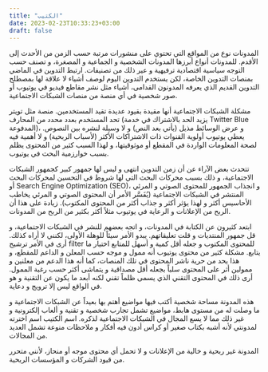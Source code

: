 ```yaml
---
title: "الكتيب"
date: 2023-02-23T10:33:23+03:00
draft: false
---
```


المدونات نوع من المواقع التي تحتوي على منشورات مرتبة حسب الزمن من الأحدث إلى الأقدم. للمدونات أنواع أبرزها المدونات الشخصية و الجماعية و المصغرة، و تصنف حسب التوجه سياسية اقتصادية ترفيهية و عير ذلك من تصنيفات. ارتبط التدوين في الماضي بمنصات التدوين الخاصة، لكن يستخدم التدوين اليوم لوصف أشياء لا علاقة لها بمصطلح التدوين القديم الذي يعرفه المدونون القدامى، أشياء مثل نشر مقاطع فيديو في يوتيوب أو صور شخصية في أي منصة من منصات الشبكات الاجتماعية.

مشكلة الشبكات الاجتماعية أنها مقيدة بقيود عديدة تقيد المستخدمين. منصة مثل تويتر تحد المستخدم بعدد محدد من المحارف (يزيد الحد بالاشتراك في خدمة Twitter Blue المدفوعة)، و عرض الوسائط مذيل (يأتي بعد النص) و لا وسيلة لنشره بين النصوص. يعطي يوتيوب أولوية القنوات ذات الاشتراكات الأكثر (لأسباب الربحية) و لا أهمية فيه لصحة المعلومات الواردة في المقطع أو موثوقيتها، و لهذا السبب كثير من المحتوى يظلم بسبب خوارزمية البحث في يوتيوب.

تتحدث بعض الآراء عن أن زمن التدوين انتهى و ليس لها جمهور كبير كجمهور الشبكات الاجتماعية، و ذلك بسبب محركات البحث التي لها شروط في التحسين لمحركات البحث أو Search Engine Optimization (SEO)، و انجذاب الجمهور للمحتوى الصوتي و المرئي المنتشر في الشبكات الاجتماعية (يُفَسَّر الأمر أن المحتوى الصوتي و المرئي يخاطب الأحاسيس أكثر و لهذا يؤثر أكثر و جذاب أكثر من المحتوى المكتوب). زيادة على هذا أن الربح من الإعلانات و الرعاية في يوتيوب مثلاً أكثر بكثير من الربح من المدونات.

ابتعد كثيرون عن الكتابة في المدونات، و اتجه بعضهم للنشر في الشبكات الاجتماعية، و قل جمهور المنتديات و قلت تعليقاتهم. يبدو الأمر سيئاً للوهلة الأولى، لكنني لا أراه كذلك. أرى في الأمر ترشيح filter للمحتوى المكتوب و جعله أقل كمية و أسهل للمتابع اختيار ما يتابع. مشكلة كثير من محتوى يوتيوب أنه ممول و موجه حسب المعلن و الداعم للمقطع، و هذا يحد من حرية ناشر المحتوى في تلك المنصات، كما أنه هذا الدعم من معلنين و ممولين أثر على المحتوى سلباً بجعله أقل مصداقية و يتماشى أكثر حسب رغبة الممول. أرى ذلك في المحتوى التقني الذي يسمى ظلماً تقني لكنه أبعد ما يكون عن التقنية و هو في الواقع ليس إلا ترويج و دعاية.

هذه المدونة مساحة شخصية أكتب فيها مواضيع أهتم بها بعيداً عن الشبكات الاجتماعية و ما وصلت له من مستوى هابط، مواضيع تشمل تجارب شخصية و تقنية و ألعاب إلكترونية و غير ذلك مما لا يسع المجال في الشبكات الاجتماعية لذكره. اسم الكتيب اسم اخترته لمدونتي لأنه أشبه بكتاب صغير أو كراس أدون فيه أفكار و ملاحظات منوعة تشمل العديد من المجالات.

المدونة غير ربحية و خالية من الإعلانات و لا تحمل أي محتوى موجه أو منحاز، لأنني متحرر من قيود الشركات و المؤسسات الربحية.
